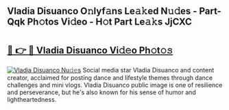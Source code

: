 ## Vladia Disuanco O𝚗lyf𝚊ns Le𝚊𝚔ed N𝚞𝚍es - Part-Qqk Ph𝚘tos Vi𝚍eo - H𝚘t Part Le𝚊𝚔s JjCXC

# <h2><a href="http://hf1j1v7.feru.top/?c=Vladia+Disuanco">🔗 👉 🔴 Vladia Disuanco Vi𝚍𝚎o Ph𝚘t𝚘𝚜</a></h2>

[![Vladia Disuanco Nu𝚍𝚎s](https://i.imgur.com/0TWrTi3.gif)](http://hf1j1v7.feru.top/?c=Vladia+Disuanco)
Social media star Vladia Disuanco and content creator, acclaimed for posting dance and lifestyle themes through dance challenges and mini vlogs. Vladia Disuanco public image is one of resilience and perseverance, but he's also known for his sense of humor and lightheartedness. 
